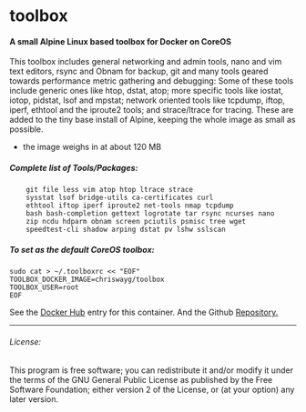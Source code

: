 # toolbox
#### A small Alpine Linux based toolbox for Docker on CoreOS

This toolbox includes general networking and admin tools, nano and vim text editors, rsync and Obnam for backup, git and many tools geared towards performance metric gathering and debugging: Some of these tools include generic ones like htop, dstat, atop; more specific tools like iostat, iotop, pidstat, lsof and mpstat; network oriented tools like tcpdump, iftop, iperf, ethtool and the iproute2 tools; and strace/ltrace for tracing. These are added to the tiny base install of Alpine, keeping the whole image as small as possible.

- the image weighs in at about 120 MB

##### Complete list of Tools/Packages:

		git file less vim atop htop ltrace strace 
		sysstat lsof bridge-utils ca-certificates curl 
		ethtool iftop iperf iproute2 net-tools nmap tcpdump
		bash bash-completion gettext logrotate tar rsync ncurses nano 
		zip ncdu hdparm obnam screen pciutils psmisc tree wget 
		speedtest-cli shadow arping dstat pv lshw sslscan

##### To set as the default CoreOS toolbox:

    sudo cat > ~/.toolboxrc << "EOF"
    TOOLBOX_DOCKER_IMAGE=chriswayg/toolbox
    TOOLBOX_USER=root
    EOF

See the [Docker Hub](https://hub.docker.com/r/chriswayg/toolbox/) entry for this container. And the Github [Repository.](https://github.com/chriswayg/toolbox)

---
###### License:
This program is free software; you can redistribute it and/or modify it under the terms of the GNU General Public License as published by the Free Software Foundation; either version 2 of the License, or (at your option) any later version.
